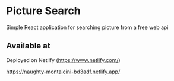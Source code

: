 # Picture Search

Simple React application for searching picture from a free web api

## Available at

Deployed on Netlify (https://www.netlify.com/)

https://naughty-montalcini-bd3adf.netlify.app/

